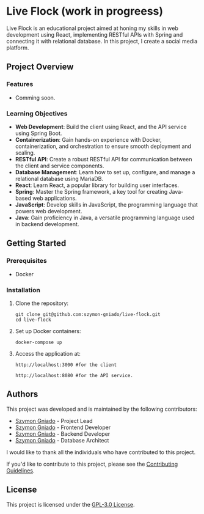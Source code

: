 # Live Flock (work in progreess)

Live Flock is an educational project aimed at honing my skills in web development using React, implementing RESTful APIs with Spring and connecting it with relational database. In this project, I create a social media platform.

## Project Overview

### Features

- Comming soon.

### Learning Objectives

- **Web Development**: Build the client using React, and the API service using Spring Boot.
- **Containerization**: Gain hands-on experience with Docker, containerization, and orchestration to ensure smooth deployment and scaling.
- **RESTful API**: Create a robust RESTful API for communication between the client and service components.
- **Database Management**: Learn how to set up, configure, and manage a relational database using MariaDB.
- **React**: Learn React, a popular library for building user interfaces.
- **Spring**: Master the Spring framework, a key tool for creating Java-based web applications.
- **JavaScript**: Develop skills in JavaScript, the programming language that powers web development.
- **Java**: Gain proficiency in Java, a versatile programming language used in backend development.

## Getting Started

### Prerequisites

- Docker

### Installation

1. Clone the repository:
   
   ```shell
   git clone git@github.com:szymon-gniado/live-flock.git
   cd live-flock
   
3. Set up Docker containers:
   
   ```shell
   docker-compose up
   
5. Access the application at:
   
   ```shell
   http://localhost:3000 #for the client
   ```

   ```shell
   http://localhost:8080 #for the API service.

## Authors

This project was developed and is maintained by the following contributors:

- [Szymon Gniado](https://github.com/szymon-gnado) - Project Lead
- [Szymon Gniado](https://github.com/szymon-gnado) - Frontend Developer
- [Szymon Gniado](https://github.com/szymon-gnado) - Backend Developer
- [Szymon Gniado](https://github.com/szymon-gnado) - Database Architect

I would like to thank all the individuals who have contributed to this project.

If you'd like to contribute to this project, please see the [Contributing Guidelines](CONTRIBUTING.md).

## License
This project is licensed under the [GPL-3.0 License](https://www.gnu.org/licenses/gpl-3.0.en.html).
